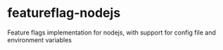 
# featureflag-nodejs

Feature flags implementation for nodejs, with support for config file and environment variables
